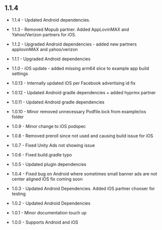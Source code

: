 ## 1.1.4

* 1.1.4 - Updated Android dependencies.

* 1.1.3 - Removed Mopub partner. Added AppLovinMAX and Yahoo/Verizon partners for iOS.

* 1.1.2 - Upgraded Android dependencies - added new partners applovinMAX and yahoo/verizon

* 1.1.1 - Upgraded Android dependencies

* 1.1.0 - iOS update - added missing arm64 slice to example app build settings

* 1.0.13 - Internally updated iOS per Facebook advertising id fix

* 1.0.12 - Updated Android gradle dependencies + added hyprmx partner

* 1.0.11 - Updated Android gradle dependencies

* 1.0.10 - Minor removed unnecessary Podfile.lock from example/ios folder

* 1.0.9 - Minor change to iOS podspec

* 1.0.8 - Removed preroll since not used and causing build issue for iOS

* 1.0.7 - Fixed Unity Ads not showing issue

* 1.0.6 - Fixed build.gradle typo

* 1.0.5 - Updated plugin dependencies

* 1.0.4 - Fixed bug on Android where sometimes small banner ads are not center aligned
          iOS fix coming soon

* 1.0.3 - Updated Android Dependencies.
          Added iOS partner chooser for testing

* 1.0.2 - Updated Android Dependencies

* 1.0.1 - Minor documentation touch up

* 1.0.0 - Supports Android and iOS